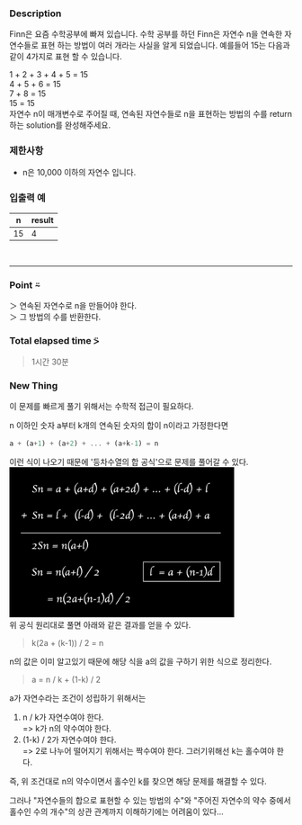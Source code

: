 ### Description
Finn은 요즘 수학공부에 빠져 있습니다. 수학 공부를 하던 Finn은 자연수 n을 연속한 자연수들로 표현 하는 방법이 여러 개라는 사실을 알게 되었습니다. 예를들어 15는 다음과 같이 4가지로 표현 할 수 있습니다.

1 + 2 + 3 + 4 + 5 = 15 <br />
4 + 5 + 6 = 15 <br />
7 + 8 = 15 <br />
15 = 15 <br />
자연수 n이 매개변수로 주어질 때, 연속된 자연수들로 n을 표현하는 방법의 수를 return하는 solution를 완성해주세요.

### 제한사항
* n은 10,000 이하의 자연수 입니다.

### 입출력 예
|    n    |	 result |
|---------|---------|
|   15    |    4    |

<br />

---
### Point ⍨
＞ 연속된 자연수로 n을 만들어야 한다. <br />
＞ 그 방법의 수를 반환한다.

### Total elapsed time ⍩
> 1시간 30분

### New Thing
이 문제를 빠르게 풀기 위해서는 수학적 접근이 필요하다. <br />

n 이하인 숫자 a부터 k개의 연속된 숫자의 합이 n이라고 가정한다면
```javascript
a + (a+1) + (a+2) + ... + (a+k-1) = n
```
이런 식이 나오기 때문에 '등차수열의 합 공식'으로 문제를 풀어갈 수 있다.
<img src='image.png' alt='console' width='400' /><br />
위 공식 원리대로 풀면 아래와 같은 결과를 얻을 수 있다.
> k(2a + (k-1)) / 2 = n

n의 값은 이미 알고있기 때문에 해당 식을 a의 값을 구하기 위한 식으로 정리한다. 
> a = n / k + (1-k) / 2

a가 자연수라는 조건이 성립하기 위해서는 
1. n / k가 자연수여야 한다. <br />
=> k가 n의 약수여야 한다.
2. (1-k) / 2가 자연수여야 한다. <br />
=> 2로 나누어 떨어지기 위해서는 짝수여야 한다. 그러기위해선 k는 홀수여야 한다.

즉, 위 조건대로 n의 약수이면서 홀수인 k를 찾으면 해당 문제를 해결할 수 있다.

그러나 "자연수들의 합으로 표현할 수 있는 방법의 수"와 
"주어진 자연수의 약수 중에서 홀수인 수의 개수"의 상관 관계까지 이해하기에는 어려움이 있다...